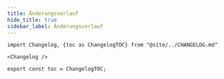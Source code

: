 ```yaml
---
title: Änderungsverlauf
hide_title: true
sidebar_label: Änderungsverlauf
---
```


```mdx-code-block
import Changelog, {toc as ChangelogTOC} from "@site/../CHANGELOG.md"

<Changelog />

export const toc = ChangelogTOC;
```
